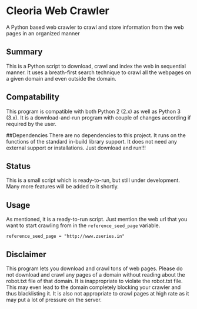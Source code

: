 # Cleoria Web Crawler
A Python based web crawler to crawl and store information from the web pages in an organized manner

## Summary
This is a Python script to download, crawl and index the web in sequential manner. It uses a breath-first search technique to crawl all the webpages on a given domain and even outside the domain. 

## Compatability
This program is compatible with both Python 2 (2.x) as well as Python 3 (3.x). It is a download-and-run program with couple of changes according if required by the user.

##Dependencies
There are no dependencies to this project. It runs on the functions of the standard in-build library support. It does not need any external support or installations. Just download and run!!!

## Status
This is a small script which is ready-to-run, but still under development. Many more features will be added to it shortly.

## Usage
As mentioned, it is a ready-to-run script. Just mention the web url that you want to start crawling from in the `reference_seed_page` variable.

`reference_seed_page = "http://www.zseries.in"`


## Disclaimer
This program lets you download  and crawl tons of web pages. Please do not download and crawl any pages of a domain without reading about the robot.txt file of that domain. It is inappropriate to violate the robot.txt file. This may even lead to the domain completely blocking your crawler and thus blacklisting it. It is also not appropriate to crawl pages at high rate as it may put a lot of pressure on the server.
